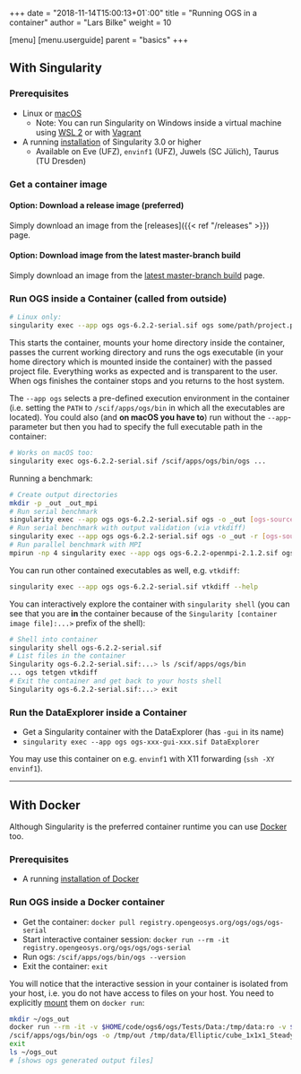 +++
date = "2018-11-14T15:00:13+01`:00"
title = "Running OGS in a container"
author = "Lars Bilke"
weight = 10

[menu]
  [menu.userguide]
    parent = "basics"
+++

## With Singularity

### Prerequisites

* Linux or [macOS](https://sylabs.io/singularity-desktop-macos/)
  * Note: You can run Singularity on Windows inside a virtual machine using [WSL 2](https://docs.microsoft.com/en-us/windows/wsl/install-win10) or with [Vagrant](https://app.vagrantup.com/sylabs)
* A running [installation](https://sylabs.io/guides/3.5/user-guide/quick_start.html#quick-installation-steps) of Singularity 3.0 or higher
  * Available on Eve (UFZ), `envinf1` (UFZ), Juwels (SC Jülich), Taurus (TU Dresden)

### Get a container image

#### Option: Download a release image (preferred)

Simply download an image from the [releases]({{< ref "/releases" >}}) page.

#### Option: Download image from the latest master-branch build

Simply download an image from the [latest master-branch build](https://gitlab.opengeosys.org/ogs/ogs/-/jobs/artifacts/master/browse/ThirdParty/container-maker/_out/images?job=container) page.

### Run OGS inside a Container (called from outside)

```bash
# Linux only:
singularity exec --app ogs ogs-6.2.2-serial.sif ogs some/path/project.prj
```

This starts the container, mounts your home directory inside the container, passes the current working directory and runs the ogs executable (in your home directory which is mounted inside the container) with the passed project file. Everything works as expected and is transparent to the user. When ogs finishes the container stops and you returns to the host system.

The `--app ogs` selects a pre-defined execution environment in the container (i.e. setting the `PATH` to `/scif/apps/ogs/bin` in which all the executables are located). You could also (and **on macOS you have to**) run without the `--app`-parameter but then you had to specify the full executable path in the container:

```bash
# Works on macOS too:
singularity exec ogs-6.2.2-serial.sif /scif/apps/ogs/bin/ogs ...
```

Running a benchmark:

```bash
# Create output directories
mkdir -p _out _out_mpi
# Run serial benchmark
singularity exec --app ogs ogs-6.2.2-serial.sif ogs -o _out [ogs-sources]/Tests/Data/Mechanics/Linear/disc_with_hole.prj
# Run serial benchmark with output validation (via vtkdiff)
singularity exec --app ogs ogs-6.2.2-serial.sif ogs -o _out -r [ogs-sources]/Tests/Data/Mechanics/Linear [ogs-sources]/Tests/Data/Mechanics/Linear/disc_with_hole.prj
# Run parallel benchmark with MPI
mpirun -np 4 singularity exec --app ogs ogs-6.2.2-openmpi-2.1.2.sif ogs -o _out_mpi [ogs-sources]/Tests/Data/Mechanics/Linear/disc_with_hole.prj
```

You can run other contained executables as well, e.g. `vtkdiff`:

```bash
singularity exec --app ogs ogs-6.2.2-serial.sif vtkdiff --help
```

You can interactively explore the container with `singularity shell` (you can see that you are **in** the container because of the `Singularity [container image file]:...>` prefix of the shell):

```bash
# Shell into container
singularity shell ogs-6.2.2-serial.sif
# List files in the container
Singularity ogs-6.2.2-serial.sif:...> ls /scif/apps/ogs/bin
... ogs tetgen vtkdiff
# Exit the container and get back to your hosts shell
Singularity ogs-6.2.2-serial.sif:...> exit
```

### Run the DataExplorer inside a Container

* Get a Singularity container with the DataExplorer (has `-gui` in its name)
* `singularity exec --app ogs ogs-xxx-gui-xxx.sif DataExplorer`

You may use this container on e.g. `envinf1` with X11 forwarding (`ssh -XY envinf1`).

----

## With Docker

Although Singularity is the preferred container runtime you can use [Docker](https://www.docker.com) too.

### Prerequisites

* A running [installation of Docker](https://docs.docker.com/get-docker/)

### Run OGS inside a Docker container

* Get the container: `docker pull registry.opengeosys.org/ogs/ogs/ogs-serial`
* Start interactive container session: `docker run --rm -it registry.opengeosys.org/ogs/ogs/ogs-serial`
* Run ogs: `/scif/apps/ogs/bin/ogs --version`
* Exit the container: `exit`

You will notice that the interactive session in your container is isolated from your host, i.e. you do not have access to files on your host. You need to explicitly [mount](https://docs.docker.com/storage/bind-mounts/) them on `docker run`:

```bash
mkdir ~/ogs_out
docker run --rm -it -v $HOME/code/ogs6/ogs/Tests/Data:/tmp/data:ro -v $HOME/ogs_out:/tmp/out registry.opengeosys.org/ogs/ogs/ogs-seria
/scif/apps/ogs/bin/ogs -o /tmp/out /tmp/data/Elliptic/cube_1x1x1_SteadyStateDiffusion/cube_1e4.prj
exit
ls ~/ogs_out
# [shows ogs generated output files]
```
